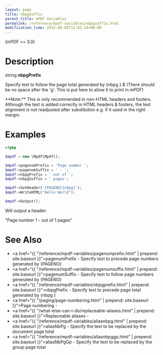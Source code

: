```yaml
---
layout: page
title: nbpgSuffix
parent_title: mPDF Variables
permalink: /reference/mpdf-variables/nbpgsuffix.html
modification_time: 2015-08-05T12:02:14+00:00
---
```


(mPDF >= 3.0)

# Description

string **nbpgPrefix**

Specify text to follow the page total generated by {nbpg }.<span class="parameter">$ (There should be no space after
the 'g'. This is put here to allow it to print in mPDF)</span>

<div class="alert alert-info" role="alert" markdown="1">
	**Note:** This is only recommended in non-HTML headers and
	footers. Although the text is added correctly in HTML headers &amp; footers, the text alignment is not readjusted
	after substitution e.g. if it used in the right margin.
</div>

# Examples

```php
<?php

$mpdf = new \Mpdf\Mpdf();

$mpdf->pagenumPrefix = 'Page number ';
$mpdf->pagenumSuffix = ' - ';
$mpdf->nbpgPrefix = ' out of ';
$mpdf->nbpgSuffix = ' pages';

$mpdf->SetHeader('{PAGENO}{nbpg}');
$mpdf->WriteHTML("Hello World");

$mpdf->Output();

```

Will output a header:

"Page number 1 - out of 1 pages"

# See Also

- <a href="{{ "/reference/mpdf-variables/pagenumprefix.html" | prepend: site.baseurl }}">pagenumPrefix</a> - Specify text to precede page numbers generated by {PAGENO}
- <a href="{{ "/reference/mpdf-variables/pagenumsuffix.html" | prepend: site.baseurl }}">pagenumSuffix</a> - Specify text to follow page numbers generated by {PAGENO}
- <a href="{{ "/reference/mpdf-variables/nbpgprefix.html" | prepend: site.baseurl }}">nbpgPrefix</a> - Specify text to precede page total generated by {nbpg }
- <a href="{{ "/paging/page-numbering.html" | prepend: site.baseurl }}">Page numbering</a> -
- <a href="{{ "/what-else-can-i-do/replaceable-aliases.html" | prepend: site.baseurl }}">Replaceable aliases</a> - 
- <a href="{{ "/reference/mpdf-variables/aliasnbpg.html" | prepend: site.baseurl }}">aliasNbPg</a> - Specify the text to be replaced by the document page total
- <a href="{{ "/reference/mpdf-variables/aliasnbpggp.html" | prepend: site.baseurl }}">aliasNbPgGp</a> - Specify the text to be replaced by the group page total

